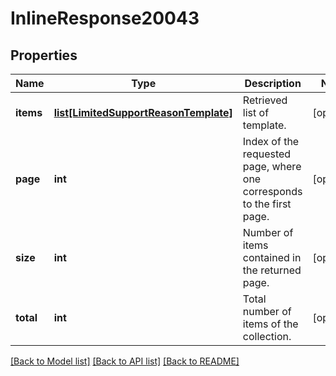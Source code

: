 # InlineResponse20043

## Properties
Name | Type | Description | Notes
------------ | ------------- | ------------- | -------------
**items** | [**list[LimitedSupportReasonTemplate]**](LimitedSupportReasonTemplate.md) | Retrieved list of template. | [optional] 
**page** | **int** | Index of the requested page, where one corresponds to the first page. | [optional] 
**size** | **int** | Number of items contained in the returned page. | [optional] 
**total** | **int** | Total number of items of the collection. | [optional] 

[[Back to Model list]](../README.md#documentation-for-models) [[Back to API list]](../README.md#documentation-for-api-endpoints) [[Back to README]](../README.md)


